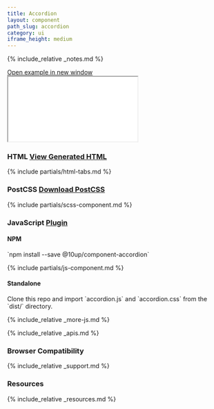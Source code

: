 ```yaml
---
title: Accordion
layout: component
path_slug: accordion
category: ui
iframe_height: medium
---
```


{% include_relative _notes.md %}

<div class="cf">
	<a href="{{ site.baseurl }}/component/{{ page.path_slug }}/example.html" target="_blank" class="example-link">Open example in new window</a>
</div><!--/.cf-->

<iframe {% if page.iframe_height %}class="h-{{ page.iframe_height }}"{% endif %} src="{{ site.baseurl }}/component/{{ page.path_slug }}/example.html"></iframe>

<h3>HTML <span class="link"><a href="component.html" target="_blank">View Generated HTML</a></span></h3>

{% include partials/html-tabs.md %}

<h3>PostCSS <span class="link"><a href="scss/component.scss" target="_blank">Download PostCSS</a></span></h3>
{% include partials/scss-component.md %}


<h3>JavaScript <span class="link"><a href="https://github.com/10up/component-accordion" target="_blank">Plugin</a></span></h3>

<h4>NPM</h4>
`npm install --save @10up/component-accordion`

{% include partials/js-component.md %}

<h4>Standalone</h4>
Clone this repo and import `accordion.js` and `accordion.css` from the `dist/` directory.

{% include_relative _more-js.md %}

{% include_relative _apis.md %}

<h3>Browser Compatibility</h3>

{% include_relative _support.md %}

<h3>Resources</h3>

{% include_relative _resources.md %}
